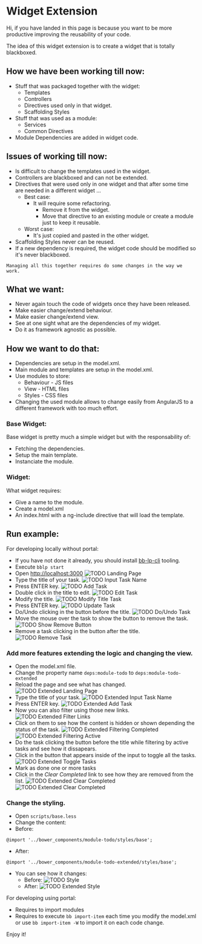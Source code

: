 # Widget Extension

Hi, if you have landed in this page is because you want to be more productive improving the reusability of your code.

The idea of this widget extension is to create a widget that is totally blackboxed.

## How we have been working till now:
- Stuff that was packaged together with the widget:
	- Templates
	- Controllers
	- Directives used only in that widget.
	- Scaffolding Styles
- Stuff that was used as a module:
	- Services
	- Common Directives
- Module Dependencies are added in widget code.


## Issues of working till now:
- Is difficult to change the templates used in the widget.
- Controllers are blackboxed and can not be extended.
- Directives that were used only in one widget and that after some time are needed in a different widget ...
	- Best case:
		- It will require some refactoring.
			- Remove it from the widget.
			- Move that directive to an existing module or create a module just to keep it reusable.
	- Worst case:
		- It's just copied and pasted in the other widget.
- Scaffolding Styles never can be reused.
- If a new dependency is required, the widget code should be modified so it's never blackboxed.

```
Managing all this together requires do some changes in the way we work.
```

## What we want:
- Never again touch the code of widgets once they have been released.
- Make easier change/extend behaviour.
- Make easier change/extend view.
- See at one sight what are the dependencies of my widget.
- Do it as framework agnostic as possible.

## How we want to do that:
- Dependencies are setup in the model.xml.
- Main module and templates are setup in the model.xml.
- Use modules to store:
	- Behaviour - JS files
	- View - HTML files
	- Styles - CSS files
- Changing the used module allows to change easily from AngularJS to a different framework with too much effort.
	
### Base Widget:
Base widget is pretty much a simple widget but with the responsability of:

- Fetching the dependencies.
- Setup the main template.
- Instanciate the module.

### Widget:
What widget requires:

- Give a name to the module.
- Create a model.xml 
- An index.html with a ng-include directive that will load the template.

## Run example:

For developing locally without portal:

- If you have not done it already, you should install [bb-lp-cli](https://github.com/Backbase/bb-lp-cli) tooling.
- Execute ``bblp start``
- Open [http://localhost:3000](http://localhost:3000)
![TODO Landing Page](./documentation/todo-landing.png)
- Type the title of your task.
![TODO Input Task Name](./documentation/todo-input-task-name.png)
- Press ENTER key.
![TODO Add Task](./documentation/todo-add-task.png)
- Double click in the title to edit.
![TODO Edit Task](./documentation/todo-edit-task-0.png)
- Modify the title.
![TODO Modify Title Task](./documentation/todo-edit-task-1.png)
- Press ENTER key.
![TODO Update Task](./documentation/todo-edit-task-2.png)
- Do/Undo clicking in the button before the title.
![TODO Do/Undo Task](./documentation/todo-do-undo-task.png)
- Move the mouse over the task to show the button to remove the task.
![TODO Show Remove Button](./documentation/todo-remove-task-0.png)
- Remove a task clicking in the button after the title.
![TODO Remove Task](./documentation/todo-remove-task-1.png)

### Add more features extending the logic and changing the view.
- Open the model.xml file.
- Change the property name ```deps:module-todo``` to ```deps:module-todo-extended```
- Reload the page and see what has changed.
![TODO Extended Landing Page](./documentation/todo-extended-landing.png)
- Type the title of your task.
![TODO Extended Input Task Name](./documentation/todo-extended-input-task-name.png)
- Press ENTER key.
![TODO Extended Add Task](./documentation/todo-extended-add-task.png)
- Now you can also filter using those new links.
![TODO Extended Filter Links](./documentation/todo-extended-filtering-feature.png)
- Click on them to see how the content is hidden or shown depending the status of the task.
![TODO Extended Filtering Completed](./documentation/todo-extended-filtering-completed-tasks.png)
![TODO Extended Filtering Active](./documentation/todo-extended-filtering-active-tasks.png)
- Do the task clicking the button before the title while filtering by active tasks and see how it dissapears.
- Click in the button that appears inside of the input to toggle all the tasks.
![TODO Extended Toggle Tasks](./documentation/todo-extended-mark-all.png)
- Mark as done one or more tasks 
- Click in the *Clear Completed* link to see how they are removed from the list.
![TODO Extended Clear Completed](./documentation/todo-extended-clear-completed-0.png)
![TODO Extended Clear Completed](./documentation/todo-extended-clear-completed-1.png)


### Change the styling.
- Open ```scripts/base.less```
- Change the content:
 - Before:
 ```
 @import '../bower_components/module-todo/styles/base';
 ```
 - After:
 ```
 @import '../bower_components/module-todo-extended/styles/base';
 ```
- You can see how it changes:
  - Before:
  ![TODO Style](./documentation/todo-style.png)
  - After:
  ![TODO Extended Style](./documentation/todo-extended-style.png)


For developing using portal:

- Requires to import modules
- Requires to execute ```bb import-item``` each time you modify the model.xml or use ```bb import-item -W``` to import it on each code change.


Enjoy it!
